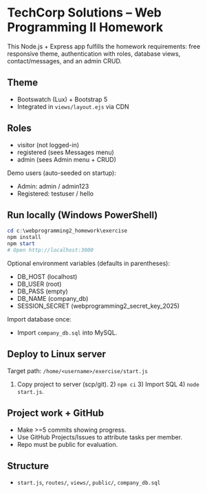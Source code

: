 # TechCorp Solutions – Web Programming II Homework

This Node.js + Express app fulfills the homework requirements: free responsive theme, authentication with roles, database views, contact/messages, and an admin CRUD.

## Theme
- Bootswatch (Lux) + Bootstrap 5
- Integrated in `views/layout.ejs` via CDN

## Roles
- visitor (not logged-in)
- registered (sees Messages menu)
- admin (sees Admin menu + CRUD)

Demo users (auto-seeded on startup):
- Admin: admin / admin123
- Registered: testuser / hello

## Run locally (Windows PowerShell)
```powershell
cd c:\webprogramming2_homework\exercise
npm install
npm start
# Open http://localhost:3000
```

Optional environment variables (defaults in parentheses):
- DB_HOST (localhost)
- DB_USER (root)
- DB_PASS (empty)
- DB_NAME (company_db)
- SESSION_SECRET (webprogramming2_secret_key_2025)

Import database once:
- Import `company_db.sql` into MySQL.

## Deploy to Linux server
Target path: `/home/<username>/exercise/start.js`
1) Copy project to server (scp/git). 2) `npm ci` 3) Import SQL 4) `node start.js`.

## Project work + GitHub
- Make >=5 commits showing progress.
- Use GitHub Projects/Issues to attribute tasks per member.
- Repo must be public for evaluation.

## Structure
- `start.js`, `routes/`, `views/`, `public/`, `company_db.sql`
